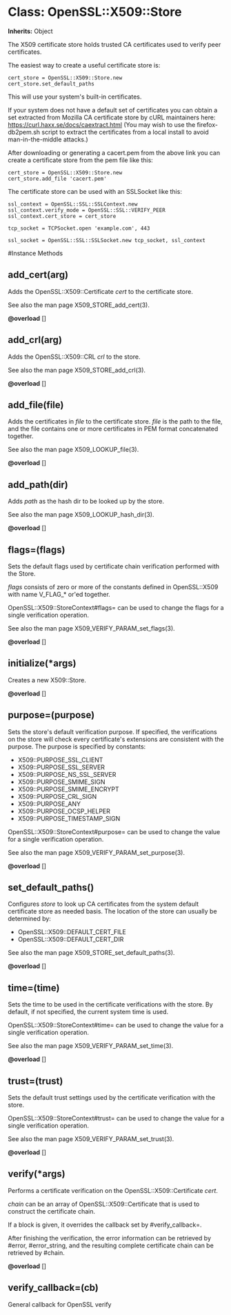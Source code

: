 # Class: OpenSSL::X509::Store
**Inherits:** Object
    

The X509 certificate store holds trusted CA certificates used to verify peer
certificates.

The easiest way to create a useful certificate store is:

    cert_store = OpenSSL::X509::Store.new
    cert_store.set_default_paths

This will use your system's built-in certificates.

If your system does not have a default set of certificates you can obtain a
set extracted from Mozilla CA certificate store by cURL maintainers here:
https://curl.haxx.se/docs/caextract.html (You may wish to use the
firefox-db2pem.sh script to extract the certificates from a local install to
avoid man-in-the-middle attacks.)

After downloading or generating a cacert.pem from the above link you can
create a certificate store from the pem file like this:

    cert_store = OpenSSL::X509::Store.new
    cert_store.add_file 'cacert.pem'

The certificate store can be used with an SSLSocket like this:

    ssl_context = OpenSSL::SSL::SSLContext.new
    ssl_context.verify_mode = OpenSSL::SSL::VERIFY_PEER
    ssl_context.cert_store = cert_store

    tcp_socket = TCPSocket.open 'example.com', 443

    ssl_socket = OpenSSL::SSL::SSLSocket.new tcp_socket, ssl_context



#Instance Methods
## add_cert(arg) [](#method-i-add_cert)
Adds the OpenSSL::X509::Certificate *cert* to the certificate store.

See also the man page X509_STORE_add_cert(3).

**@overload** [] 

## add_crl(arg) [](#method-i-add_crl)
Adds the OpenSSL::X509::CRL *crl* to the store.

See also the man page X509_STORE_add_crl(3).

**@overload** [] 

## add_file(file) [](#method-i-add_file)
Adds the certificates in *file* to the certificate store. *file* is the path
to the file, and the file contains one or more certificates in PEM format
concatenated together.

See also the man page X509_LOOKUP_file(3).

**@overload** [] 

## add_path(dir) [](#method-i-add_path)
Adds *path* as the hash dir to be looked up by the store.

See also the man page X509_LOOKUP_hash_dir(3).

**@overload** [] 

## flags=(flags) [](#method-i-flags=)
Sets the default flags used by certificate chain verification performed with
the Store.

*flags* consists of zero or more of the constants defined in OpenSSL::X509
with name V_FLAG_* or'ed together.

OpenSSL::X509::StoreContext#flags= can be used to change the flags for a
single verification operation.

See also the man page X509_VERIFY_PARAM_set_flags(3).

**@overload** [] 

## initialize(*args) [](#method-i-initialize)
Creates a new X509::Store.

**@overload** [] 

## purpose=(purpose) [](#method-i-purpose=)
Sets the store's default verification purpose. If specified, the verifications
on the store will check every certificate's extensions are consistent with the
purpose. The purpose is specified by constants:

*   X509::PURPOSE_SSL_CLIENT
*   X509::PURPOSE_SSL_SERVER
*   X509::PURPOSE_NS_SSL_SERVER
*   X509::PURPOSE_SMIME_SIGN
*   X509::PURPOSE_SMIME_ENCRYPT
*   X509::PURPOSE_CRL_SIGN
*   X509::PURPOSE_ANY
*   X509::PURPOSE_OCSP_HELPER
*   X509::PURPOSE_TIMESTAMP_SIGN

OpenSSL::X509::StoreContext#purpose= can be used to change the value for a
single verification operation.

See also the man page X509_VERIFY_PARAM_set_purpose(3).

**@overload** [] 

## set_default_paths() [](#method-i-set_default_paths)
Configures *store* to look up CA certificates from the system default
certificate store as needed basis. The location of the store can usually be
determined by:

*   OpenSSL::X509::DEFAULT_CERT_FILE
*   OpenSSL::X509::DEFAULT_CERT_DIR

See also the man page X509_STORE_set_default_paths(3).

**@overload** [] 

## time=(time) [](#method-i-time=)
Sets the time to be used in the certificate verifications with the store. By
default, if not specified, the current system time is used.

OpenSSL::X509::StoreContext#time= can be used to change the value for a single
verification operation.

See also the man page X509_VERIFY_PARAM_set_time(3).

**@overload** [] 

## trust=(trust) [](#method-i-trust=)
Sets the default trust settings used by the certificate verification with the
store.

OpenSSL::X509::StoreContext#trust= can be used to change the value for a
single verification operation.

See also the man page X509_VERIFY_PARAM_set_trust(3).

**@overload** [] 

## verify(*args) [](#method-i-verify)
Performs a certificate verification on the OpenSSL::X509::Certificate *cert*.

*chain* can be an array of OpenSSL::X509::Certificate that is used to
construct the certificate chain.

If a block is given, it overrides the callback set by #verify_callback=.

After finishing the verification, the error information can be retrieved by
#error, #error_string, and the resulting complete certificate chain can be
retrieved by #chain.

**@overload** [] 

## verify_callback=(cb) [](#method-i-verify_callback=)
General callback for OpenSSL verify

